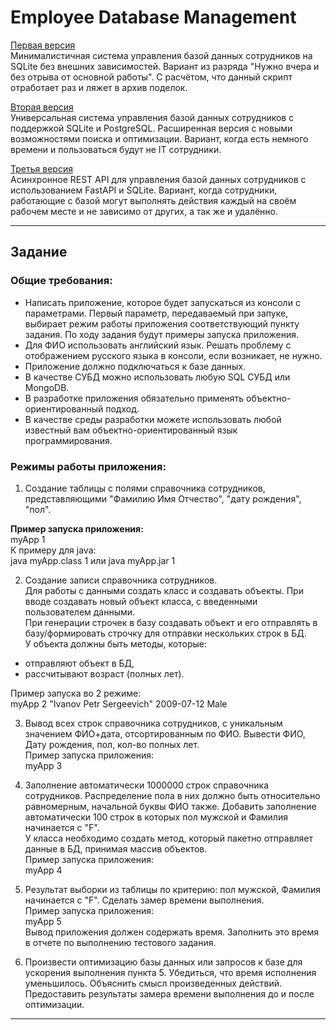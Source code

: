 # Employee Database Management

[Первая версия](/v1/)  
Минималистичная система управления базой данных сотрудников на SQLite без внешних зависимостей. Вариант из разряда "Нужно вчера и без отрыва от основной работы". С расчётом, что данный скрипт отработает раз и ляжет в архив поделок.  

[Вторая версия](/v2/)  
Универсальная система управления базой данных сотрудников с поддержкой SQLite и PostgreSQL. Расширенная версия с новыми возможностями поиска и оптимизации. Вариант, когда есть немного времени и пользоваться будут не IT сотрудники.    

[Третья версия](/v3/)  
Асинхронное REST API для управления базой данных сотрудников с использованием FastAPI и SQLite. Вариант, когда сотрудники, работающие с базой могут выполнять действия каждый на своём рабочем месте и не зависимо от других, а так же и удалённо.  


---
## Задание  

### Общие требования:  
- Написать приложение, которое будет запускаться из консоли с параметрами. Первый параметр, передаваемый при запуке, выбирает режим работы приложения   соответствующий пункту задания. По ходу задания будут примеры запуска приложения.  
- Для ФИО использовать английский язык. Решать проблему с отображением русского языка в консоли, если возникает, не нужно.  
- Приложение должно подключаться к базе данных.  
- В качестве СУБД можно использовать любую SQL СУБД или MongoDB.  
- В разработке приложения обязательно применять объектно-ориентированный подход.  
- В качестве среды разработки можете использовать любой известный вам объектно-ориентированный язык программирования.  

### Режимы работы приложения:  
1. Создание таблицы с полями справочника сотрудников, представляющими "Фамилию Имя Отчество", "дату рождения", "пол".  

**Пример запуска приложения:**  
myApp 1  
К примеру для java:  
java myApp.class 1 или java myApp.jar 1  


2. Создание записи справочника сотрудников.  
Для работы с данными создать класс и создавать объекты. При вводе создавать новый объект класса, с введенными пользователем данными.  
При генерации строчек в базу создавать объект и его отправлять в базу/формировать строчку для отправки нескольких строк в БД.  
У объекта должны быть методы, которые:  
- отправляют объект в БД,  
- рассчитывают возраст (полных лет).  

Пример запуска во 2 режиме:  
myApp 2 "Ivanov Petr Sergeevich" 2009-07-12 Male  


3. Вывод всех строк справочника сотрудников, с уникальным значением ФИО+дата, отсортированным по ФИО. Вывести ФИО, Дату рождения, пол, кол-во полных лет.  
Пример запуска приложения:  
myApp 3  


4. Заполнение автоматически 1000000 строк справочника сотрудников. Распределение пола в них должно быть относительно равномерным, начальной буквы ФИО также.   Добавить заполнение автоматически 100 строк в которых пол мужской и Фамилия начинается с "F".  
У класса необходимо создать метод, который пакетно отправляет данные в БД, принимая массив объектов.  
Пример запуска приложения:  
myApp 4  


5. Результат выборки из таблицы по критерию: пол мужской, Фамилия начинается с "F". Сделать замер времени выполнения.  
Пример запуска приложения:  
myApp 5  
Вывод приложения должен содержать время. Заполнить это время в отчете по выполнению тестового задания.  


6. Произвести оптимизацию базы данных или запросов к базе для ускорения выполнения пункта 5. Убедиться, что время исполнения уменьшилось. Объяснить смысл произведенных действий. Предоставить результаты замера времени выполнения до и после оптимизации.  

---
